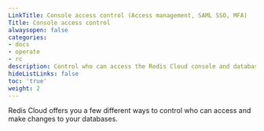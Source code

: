 ```yaml
---
LinkTitle: Console access control (Access management, SAML SSO, MFA)
Title: Console access control
alwaysopen: false
categories:
- docs
- operate
- rc
description: Control who can access the Redis Cloud console and databases.
hideListLinks: false
toc: 'true'
weight: 2
---
```


Redis Cloud offers you a few different ways to control who can access and make changes to your databases.



